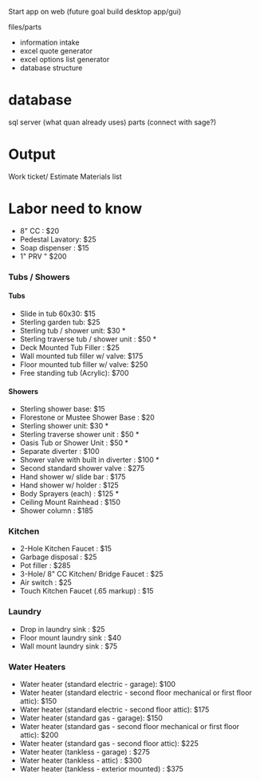 Start app on web (future goal build desktop app/gui)

files/parts
- information intake
- excel quote generator
- excel options list generator
- database structure

# database
sql server (what quan already uses)
parts (connect with sage?)

# Output
Work ticket/ Estimate
Materials list


# Labor need to know
- 8" CC : $20
- Pedestal Lavatory: $25
- Soap dispenser : $15
- 1" PRV " $200

### Tubs / Showers
#### Tubs
- Slide in tub 60x30: $15
- Sterling garden tub: $25
- Sterling tub / shower unit: $30 *
- Sterling traverse tub / shower unit : $50 *
- Deck Mounted Tub Filler : $25
- Wall mounted tub filler w/ valve: $175
- Floor mounted tub filler w/ valve: $250
- Free standing tub (Acrylic): $700

#### Showers
- Sterling shower base: $15
- Florestone or Mustee Shower Base : $20
- Sterling shower unit: $30 *
- Sterling traverse shower unit : $50 *
- Oasis Tub or Shower Unit : $50 *
- Separate diverter : $100
- Shower valve with built in diverter : $100 *
- Second standard shower valve : $275
- Hand shower w/ slide bar : $175
- Hand shower w/ holder : $125
- Body Sprayers (each) : $125 *
- Ceiling Mount Rainhead : $150
- Shower column : $185

### Kitchen
- 2-Hole Kitchen Faucet : $15
- Garbage disposal : $25
- Pot filler : $285
- 3-Hole/ 8" CC Kitchen/ Bridge Faucet : $25
- Air switch : $25
- Touch Kitchen Faucet (.65 markup) : $15

### Laundry
- Drop in laundry sink : $25
- Floor mount laundry sink : $40
- Wall mount laundry sink : $75

### Water Heaters
- Water heater (standard electric - garage): $100
- Water heater (standard electric - second floor mechanical or first floor attic): $150
- Water heater (standard electric - second floor attic): $175
- Water heater (standard gas - garage): $150
- Water heater (standard gas - second floor mechanical or first floor attic): $200
- Water heater (standard gas - second floor attic): $225
- Water heater (tankless - garage) : $275
- Water heater (tankless - attic) : $300
- Water heater (tankless - exterior mounted) : $375
